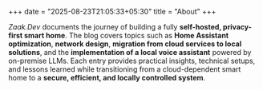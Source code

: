 +++
date = "2025-08-23T21:05:33+05:30"
title = "About"
+++

_Zaak.Dev_ documents the journey of building a fully **self-hosted, privacy-first smart home**. The blog covers topics such as **Home Assistant optimization**, **network design**, **migration from cloud services to local solutions**, and the **implementation of a local voice assistant** powered by on-premise LLMs. Each entry provides practical insights, technical setups, and lessons learned while transitioning from a cloud-dependent smart home to a **secure, efficient, and locally controlled system**.
